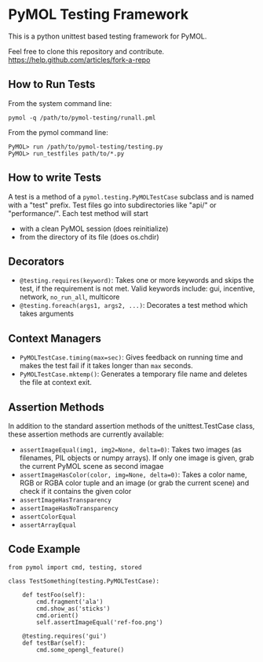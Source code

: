 PyMOL Testing Framework
=======================

This is a python unittest based testing framework for PyMOL.

Feel free to clone this repository and contribute.
https://help.github.com/articles/fork-a-repo

How to Run Tests
----------------

From the system command line:

    pymol -q /path/to/pymol-testing/runall.pml

From the pymol command line:

    PyMOL> run /path/to/pymol-testing/testing.py
    PyMOL> run_testfiles path/to/*.py

How to write Tests
------------------

A test is a method of a `pymol.testing.PyMOLTestCase` subclass and is named  
with a "test" prefix. Test files go into subdirectories like "api/" or 
"performance/". Each test method will start

*   with a clean PyMOL session (does reinitialize)
*   from the directory of its file (does os.chdir)

Decorators
----------

*   `@testing.requires(keyword)`: Takes one or more keywords and skips the
    test, if the requirement is not met. Valid keywords include: gui,
    incentive, network, `no_run_all`, multicore
*   `@testing.foreach(args1, args2, ...)`: Decorates a test method which
    takes arguments

Context Managers
----------------

*    `PyMOLTestCase.timing(max=sec)`: Gives feedback on running time and
     makes the test fail if it takes longer than `max` seconds.
*    `PyMOLTestCase.mktemp()`: Generates a temporary file name and deletes
     the file at context exit.

Assertion Methods
-----------------

In addition to the standard assertion methods of the unittest.TestCase
class, these assertion methods are currently available:

*   `assertImageEqual(img1, img2=None, delta=0)`: Takes two images (as
    filenames, PIL objects or numpy arrays). If only one image is given,
    grab the current PyMOL scene as second imagae
*   `assertImageHasColor(color, img=None, delta=0)`: Takes a color name, RGB
    or RGBA color tuple and an image (or grab the current scene) and check
    if it contains the given color
*   `assertImageHasTransparency`
*   `assertImageHasNoTransparency`
*   `assertColorEqual`
*   `assertArrayEqual`

Code Example
------------

    from pymol import cmd, testing, stored

    class TestSomething(testing.PyMOLTestCase):

        def testFoo(self):
            cmd.fragment('ala')
            cmd.show_as('sticks')
            cmd.orient()
            self.assertImageEqual('ref-foo.png')

        @testing.requires('gui')
        def testBar(self):
            cmd.some_opengl_feature()
